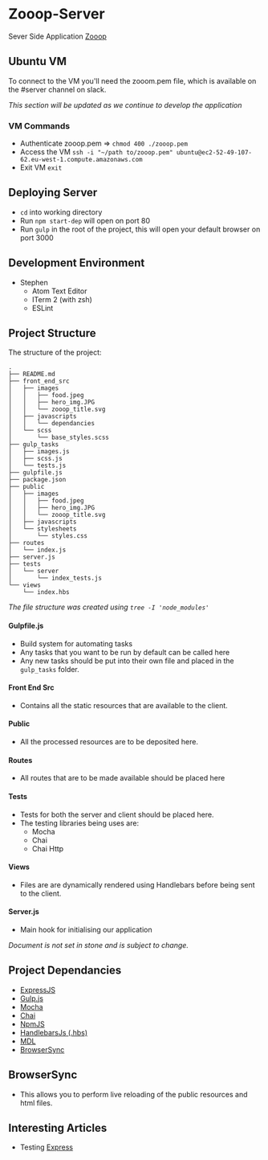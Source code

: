 # Zooop-Server
Sever Side Application
<a href="http://www.zooop.xyz/">Zooop</a>
## Ubuntu VM
To connect to the VM you'll need the zooom.pem file, which is available on the #server channel on slack.

<i>This section will be updated as we continue to develop the application</i>
### VM Commands
- Authenticate zooop.pem => `chmod 400 ./zooop.pem`
- Access the VM `ssh -i "~/path to/zooop.pem" ubuntu@ec2-52-49-107-62.eu-west-1.compute.amazonaws.com`  
- Exit VM `exit`

## Deploying Server
- `cd` into working directory
- Run `npm start-dep` will open on port 80
- Run `gulp` in the root of the project, this will open your default browser on port 3000

## Development Environment
- Stephen
  - Atom Text Editor
  - ITerm 2 (with zsh)
  - ESLint

## Project Structure
The structure of the project:
```
.
├── README.md
├── front_end_src
│   ├── images
│   │   ├── food.jpeg
│   │   ├── hero_img.JPG
│   │   └── zooop_title.svg
│   ├── javascripts
│   │   └── dependancies
│   └── scss
│       └── base_styles.scss
├── gulp_tasks
│   ├── images.js
│   ├── scss.js
│   └── tests.js
├── gulpfile.js
├── package.json
├── public
│   ├── images
│   │   ├── food.jpeg
│   │   ├── hero_img.JPG
│   │   └── zooop_title.svg
│   ├── javascripts
│   └── stylesheets
│       └── styles.css
├── routes
│   └── index.js
├── server.js
├── tests
│   └── server
│       └── index_tests.js
└── views
    └── index.hbs
```
<i>The file structure was created using `tree -I 'node_modules'`</i>

#### Gulpfile.js
- Build system for automating tasks
- Any tasks that you want to be run by default can be called here
- Any new tasks should be put into their own file and placed in the `gulp_tasks` folder.

#### Front End Src
- Contains all the static resources that are available to the client.  

#### Public
- All the processed resources are to be deposited here.
#### Routes
- All routes that are to be made available should be placed here

#### Tests
- Tests for both the server and client should be placed here.
- The testing libraries being uses are:
  - Mocha
  - Chai
  - Chai Http

#### Views
- Files are are dynamically rendered using Handlebars before being sent to the client.

#### Server.js
- Main hook for initialising our application

<i>Document is not set in stone and is subject to change.</i>

## Project Dependancies
- <a href="http://expressjs.com/">ExpressJS</a>
- <a href="http://gulpjs.com/">Gulp.js</a>
- <a href="https://mochajs.org/">Mocha</a>
- <a href="http://chaijs.com/">Chai</a>
- <a href="https://www.npmjs.com/">NpmJS</a>
- <a href="http://handlebarsjs.com/">HandlebarsJs (.hbs)</a>
- <a href="http://www.getmdl.io/">MDL</a>
- <a href="https://www.browsersync.io/">BrowserSync</a>

## BrowserSync
- This allows you to perform live reloading of the public resources and html files.

## Interesting Articles
- Testing <a href="http://mherman.org/blog/2015/09/10/testing-node-js-with-mocha-and-chai/#.VqvXA7CLSHo">Express</a>
